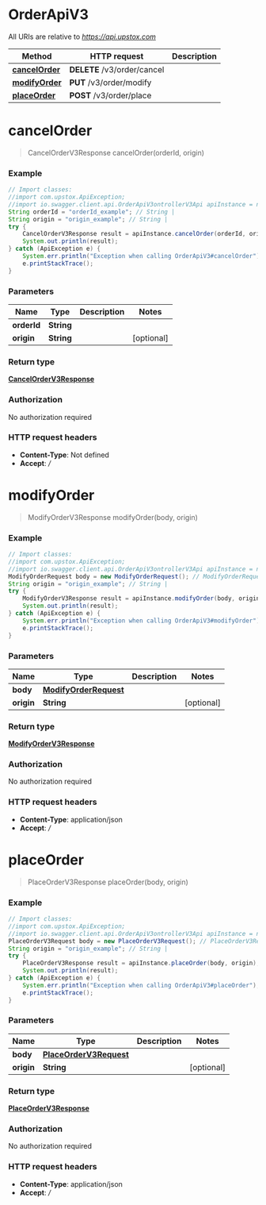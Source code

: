 # OrderApiV3

All URIs are relative to *https://api.upstox.com*

Method | HTTP request | Description
------------- | ------------- | -------------
[**cancelOrder**](OrderApiV3.md#cancelOrder) | **DELETE** /v3/order/cancel | 
[**modifyOrder**](OrderApiV3.md#modifyOrder) | **PUT** /v3/order/modify | 
[**placeOrder**](OrderApiV3.md#placeOrder) | **POST** /v3/order/place | 

<a name="cancelOrder"></a>
# **cancelOrder**
> CancelOrderV3Response cancelOrder(orderId, origin)



### Example
```java
// Import classes:
//import com.upstox.ApiException;
//import io.swagger.client.api.OrderApiV3ontrollerV3Api apiInstance = new OrderApiV3();
String orderId = "orderId_example"; // String | 
String origin = "origin_example"; // String | 
try {
    CancelOrderV3Response result = apiInstance.cancelOrder(orderId, origin);
    System.out.println(result);
} catch (ApiException e) {
    System.err.println("Exception when calling OrderApiV3#cancelOrder");
    e.printStackTrace();
}
```

### Parameters

Name | Type | Description  | Notes
------------- | ------------- | ------------- | -------------
 **orderId** | **String**|  |
 **origin** | **String**|  | [optional]

### Return type

[**CancelOrderV3Response**](CancelOrderV3Response.md)

### Authorization

No authorization required

### HTTP request headers

 - **Content-Type**: Not defined
 - **Accept**: */*

<a name="modifyOrder"></a>
# **modifyOrder**
> ModifyOrderV3Response modifyOrder(body, origin)



### Example
```java
// Import classes:
//import com.upstox.ApiException;
//import io.swagger.client.api.OrderApiV3ontrollerV3Api apiInstance = new OrderApiV3();
ModifyOrderRequest body = new ModifyOrderRequest(); // ModifyOrderRequest | 
String origin = "origin_example"; // String | 
try {
    ModifyOrderV3Response result = apiInstance.modifyOrder(body, origin);
    System.out.println(result);
} catch (ApiException e) {
    System.err.println("Exception when calling OrderApiV3#modifyOrder");
    e.printStackTrace();
}
```

### Parameters

Name | Type | Description  | Notes
------------- | ------------- | ------------- | -------------
 **body** | [**ModifyOrderRequest**](ModifyOrderRequest.md)|  |
 **origin** | **String**|  | [optional]

### Return type

[**ModifyOrderV3Response**](ModifyOrderV3Response.md)

### Authorization

No authorization required

### HTTP request headers

 - **Content-Type**: application/json
 - **Accept**: */*

<a name="placeOrder"></a>
# **placeOrder**
> PlaceOrderV3Response placeOrder(body, origin)



### Example
```java
// Import classes:
//import com.upstox.ApiException;
//import io.swagger.client.api.OrderApiV3ontrollerV3Api apiInstance = new OrderApiV3();
PlaceOrderV3Request body = new PlaceOrderV3Request(); // PlaceOrderV3Request | 
String origin = "origin_example"; // String | 
try {
    PlaceOrderV3Response result = apiInstance.placeOrder(body, origin);
    System.out.println(result);
} catch (ApiException e) {
    System.err.println("Exception when calling OrderApiV3#placeOrder");
    e.printStackTrace();
}
```

### Parameters

Name | Type | Description  | Notes
------------- | ------------- | ------------- | -------------
 **body** | [**PlaceOrderV3Request**](PlaceOrderV3Request.md)|  |
 **origin** | **String**|  | [optional]

### Return type

[**PlaceOrderV3Response**](PlaceOrderV3Response.md)

### Authorization

No authorization required

### HTTP request headers

 - **Content-Type**: application/json
 - **Accept**: */*

